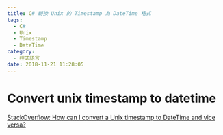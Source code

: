 ```yaml
---
title: C# 轉換 Unix 的 Timestamp 為 DateTime 格式
tags:
  - C#
  - Unix
  - Timestamp
  - DateTime
category:
  - 程式語言
date: 2018-11-21 11:28:05
---
```

# Convert unix timestamp to datetime #

[StackOverflow: How can I convert a Unix timestamp to DateTime and vice versa?](https://stackoverflow.com/questions/249760/how-can-i-convert-a-unix-timestamp-to-datetime-and-vice-versa)

